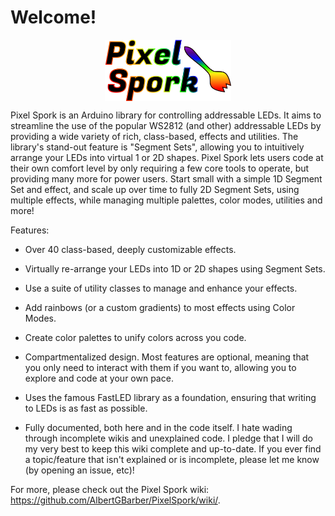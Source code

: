 # Welcome!

<p align="center">
   <img align="center" width="40%" src = "https://github.com/AlbertGBarber/Pixel-Spork-Wiki-Images/blob/main/Logo/Logo%20For%20Dark.png" alt="Pixel Spork Logo">
</p>

Pixel Spork is an Arduino library for controlling addressable LEDs. It aims to streamline the use of the popular WS2812 (and other) addressable LEDs by providing a wide variety of rich, class-based, effects and utilities. The library's stand-out feature is "Segment Sets", allowing you to intuitively arrange your LEDs into virtual 1 or 2D shapes. Pixel Spork lets users code at their own comfort level by only requiring a few core tools to operate, but providing many more for power users. Start small with a simple 1D Segment Set and effect, and scale up over time to fully 2D Segment Sets, using multiple effects, while managing multiple palettes, color modes, utilities and more!

Features:

* Over 40 class-based, deeply customizable effects.

* Virtually re-arrange your LEDs into 1D or 2D shapes using Segment Sets.

* Use a suite of utility classes to manage and enhance your effects.

* Add rainbows (or a custom gradients) to most effects using Color Modes.

* Create color palettes to unify colors across you code.

* Compartmentalized design. Most features are optional, meaning that you only need to interact with them if you want to, allowing you to explore and code at your own pace.

* Uses the famous FastLED library as a foundation, ensuring that writing to LEDs is as fast as possible.

* Fully documented, both here and in the code itself. I hate wading through incomplete wikis and unexplained code. I pledge that I will do my very best to keep this wiki complete and up-to-date. If you ever find a topic/feature that isn't explained or is incomplete, please let me know (by opening an issue, etc)!

For more, please check out the Pixel Spork wiki: https://github.com/AlbertGBarber/PixelSpork/wiki/.
